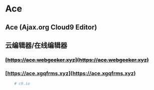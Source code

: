 # Ace

## Ace (Ajax.org Cloud9 Editor)

## 云编辑器/在线编辑器

### <del>[https://ace.webgeeker.xyz](https://ace.webgeeker.xyz)</del>

### [https://ace.xgqfrms.xyz](https://ace.xgqfrms.xyz)

```sh
    # c9.io

```
